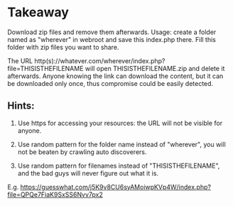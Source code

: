 # Takeaway
Download zip files and remove them afterwards.
Usage: create a folder named as "wherever" in webroot and save this index.php there.
Fill this folder with zip files you want to share.

The URL http(s)://whatever.com/wherever/index.php?file=THISISTHEFILENAME will open THISISTHEFILENAME.zip and delete it afterwards.
Anyone knowing the link can download the content, but it can be downloaded only once, thus compromise could be easily detected.

## Hints:

1. Use https for accessing your resources: the URL will not be visible for anyone.

2. Use random pattern for the folder name instead of "wherever", you will not be beaten by crawling auto discoverers.

3. Use random pattern for filenames instead of "THISISTHEFILENAME", and the bad guys will never figure out what it is.

E.g. https://guesswhat.com/j5K9v8CU6syAMoiwpKVp4W/index.php?file=QPQe7FiaK9SxSS6Nvv7px2

